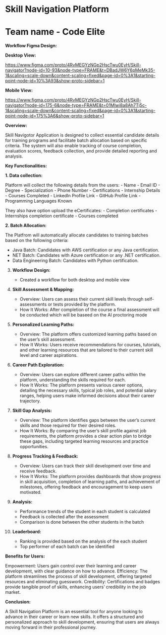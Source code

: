 # Skill Navigation Platform
# Team name - Code Elite
**Workflow Figma Design:** 

****Desktop View**:** 

https://www.figma.com/proto/4RvMEGYzNGp2HscTwu0EyH/Skill-navigator?node-id=10-93&node-type=FRAME&t=DBadJW6Y6pMeMk35-1&scaling=scale-down&content-scaling=fixed&page-id=0%3A1&starting-point-node-id=10%3A93&show-proto-sidebar=1

****Mobile View:****

https://www.figma.com/proto/4RvMEGYzNGp2HscTwu0EyH/Skill-navigator?node-id=175-6&node-type=FRAME&t=01Mlwi8a8Ah7Tj5c-1&scaling=scale-down&content-scaling=fixed&page-id=0%3A1&starting-point-node-id=175%3A6&show-proto-sidebar=1

****Overview:****

Skill Navigotor Application is designed to collect essential candidate details for training programs and facilitate batch allocation based on specific criteria. 
The system will also enable tracking of course completion, evaluation scores, feedback collection, and provide detailed reporting and analysis.

****Key Functionalities:****

**1. Data collection:**

   Platform will collect the following details from the users:
    - Name
    - Email ID
    - Degree
    - Specialization
    - Phone Number
    - Certifications
    - Internship Details
    - Courses Completed
    - LinkedIn Profile Link
    - GitHub Profile Link
    - Programming Languages Known
  
   They also have option upload the eCertificates:
    - Completion certificates
    - Internships completion certificate
    - Courses completed 

**2. Batch Allocation:**
   
   The Platfrom will automatically allocate candidates to training batches based on the following criteria:
   - Java Batch: Candidates with AWS certification or any Java certification.
   - NET Batch: Candidates with Azure certification or any .NET certification.
   - Data Engineering Batch: Candidates with Python certification.

3. **Workflow Design:**
   - Created a workflow for both desktop and mobile view

4. **Skill Assessment & Mapping:**
   - Overview: Users can assess their current skill levels through self-assessments or tests provided by the platform.
   - How It Works: After completion of the course a final assessment will be conducted which will be baseed on the AI proctoring mode 

5. **Personalized Learning Paths:**
   - Overview: The platform offers customized learning paths based on the user’s skill assessment.
   - How It Works: Users receive recommendations for courses, tutorials, and other learning resources that are tailored to their current skill level and career aspirations.

6. **Career Path Exploration:**
   - Overview: Users can explore different career paths within the platform, understanding the skills required for each.
   - How It Works: The platform presents various career options, detailing the necessary skills, typical job roles, and potential salary ranges, helping users make informed decisions about their career trajectory.

7. **Skill Gap Analysis:**
   - Overview: The platform identifies gaps between the user’s current skills and those required for their desired roles.
   - How It Works: By comparing the user’s skill profile against job requirements, the platform provides a clear action plan to bridge these gaps, including targeted learning resources and practice opportunities.

8. **Progress Tracking & Feedback:**
   - Overview: Users can track their skill development over time and receive feedback.
   - How It Works: The platform provides dashboards that show progress in skill acquisition, completion of learning paths, and achievement of milestones, offering feedback and encouragement to keep users motivated.

9. **Analysis:**
    - Performance trends of the student in each student is calculated
    - Feedback is collected after the assessment
    - Comparison is done between the other students in the batch 

10. **Leaderboard:**
    - Ranking is provided based on the analysis of the each student
    - Top performer of each batch can be identified 

****Benefits for Users:****

Empowerment: Users gain control over their learning and career development, with clear guidance on how to advance.
Efficiency: The platform streamlines the process of skill development, offering targeted resources and eliminating guesswork.
Credibility: Certifications and badges provide tangible proof of skills, enhancing users’ credibility in the job market.

****Conclusion:****

A Skill Navigation Platform is an essential tool for anyone looking to advance in their career or learn new skills. It offers a structured and personalized approach to skill development, ensuring that users are always moving forward in their professional journey.

